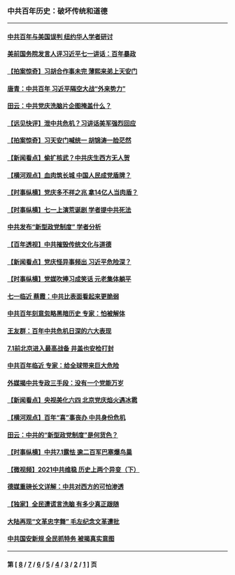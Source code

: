 ### 中共百年历史：破坏传统和道德
---
#### [中共百年与美国误判 纽约华人学者研讨](../../pages/nf1176114/n13067969.md?07060430) 
#### [美前国务院发言人评习近平七一讲话：百年暴政](../../pages/nf1176114/n13066986.md?07060430) 
#### [【拍案惊奇】习胡合作事未完 薄熙来弟上天安门](../../pages/nf1176114/n13065867.md?07060430) 
#### [唐青：中共百年 习近平隔空大战“外来势力”](../../pages/nf1176114/n13065976.md?07060430) 
#### [田云：中共党庆洗脑片企图掩盖什么？](../../pages/nf1176114/n13064395.md?07060430) 
#### [【远见快评】泄中共危机？习讲话美军强烈回应](../../pages/nf1176114/n13064269.md?07060430) 
#### [【拍案惊奇】习天安门喊统一 胡锦涛一脸茫然](../../pages/nf1176114/n13063233.md?07060430) 
#### [【新闻看点】偷扩核武？中共庆生西方无人贺](../../pages/nf1176114/n13061263.md?07060430) 
#### [【横河观点】血肉筑长城 中国人民成党盾牌？](../../pages/nf1176114/n13061779.md?07060430) 
#### [【时事纵横】党庆多不祥之兆 拿14亿人当肉盾？](../../pages/nf1176114/n13061709.md?07060430) 
#### [【时事纵横】七一上演荒诞剧 学者提中共死法](../../pages/nf1176114/n13058990.md?07060430) 
#### [中共发布“新型政党制度” 学者分析](../../pages/nf1176114/n13056354.md?07060430) 
#### [【百年透视】中共摧毁传统文化与道德](../../pages/nf1176114/n13057253.md?07060430) 
#### [【新闻看点】党庆怪异事频出 习近平危险深？](../../pages/nf1176114/n13056781.md?07060430) 
#### [【时事纵横】党媒吹捧习成笑话 元老集体躺平](../../pages/nf1176114/n13056792.md?07060430) 
#### [七一临近 蔡霞：中共比表面看起来更脆弱](../../pages/nf1176114/n13056418.md?07060430) 
#### [中共百年刻意忽略黑暗历史 专家：怕被解体](../../pages/nf1176114/n13056056.md?07060430) 
#### [王友群：百年中共危机日深的六大表现](../../pages/nf1176114/n13054263.md?07060430) 
#### [7.1前北京进入最高战备 井盖也安检打封](../../pages/nf1176114/n13053641.md?07060430) 
#### [中共百年临近 专家：给全球带来巨大危险](../../pages/nf1176114/n13053663.md?07060430) 
#### [外媒揭中共专政三手段：没有一个党能万岁](../../pages/nf1176114/n13049352.md?07060430) 
#### [【新闻看点】央视美化六四 北京党庆焰火遇冰雹](../../pages/nf1176114/n13048310.md?07060430) 
#### [【横河观点】百年“喜”事丧办 中共身份危机](../../pages/nf1176114/n13049869.md?07060430) 
#### [田云：中共的“新型政党制度”是何货色？](../../pages/nf1176114/n13049010.md?07060430) 
#### [【时事纵横】中共7.1露怯 逾二百军巴塞爆鸟巢](../../pages/nf1176114/n13043076.md?07060430) 
#### [【微视频】2021中共维稳 历史上两个异变（下）](../../pages/nf1176114/n13042288.md?07060430) 
#### [德媒重磅长文详解：中共对西方的可怕渗透](../../pages/nf1176114/n13031701.md?07060430) 
#### [【独家】全民遭谎言洗脑 有多少真正跟随](../../pages/nf1176114/n12997170.md?07060430) 
#### [大陆再现“文革忠字舞” 毛左纪念文革遭批](../../pages/nf1176114/n12947385.md?07060430) 
#### [中共国安新规 全民抓特务 被揭真实意图](../../pages/nf1176114/n12911615.md?07060430) 

---
#### 第 [ [8](./8.md?07060430) / [7](./7.md?07060430) / [6](./6.md?07060430) / [5](./5.md?07060430) / [4](./4.md?07060430) / [3](./3.md?07060430) / [2](./2.md?07060430) / [1](./1.md?07060430) ] 页

